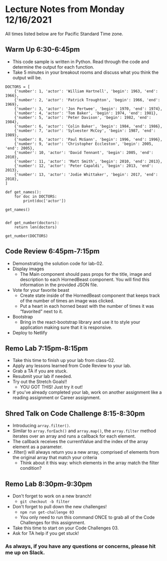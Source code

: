 # Lecture Notes from Monday 12/16/2021
All times listed below are for Pacific Standard Time zone.

## Warm Up 6:30-6:45pm
- This code sample is written in Python. Read through the code and determine the output for each function.
- Take 5 minutes in your breakout rooms and discuss what you think the output will be.

```
DOCTORS = [
    {'number': 1, 'actor': 'William Hartnell', 'begin': 1963, 'end': 1966},
    {'number': 2, 'actor': 'Patrick Troughton', 'begin': 1966, 'end': 1969},
    {'number': 3, 'actor': 'Jon Pertwee', 'begin': 1970, 'end': 1974},
    {'number': 4, 'actor': 'Tom Baker', 'begin': 1974, 'end': 1981},
    {'number': 5, 'actor': 'Peter Davison', 'begin': 1982, 'end': 1984},
    {'number': 6, 'actor': 'Colin Baker', 'begin': 1984, 'end': 1986},
    {'number': 7, 'actor': 'Sylvester McCoy', 'begin': 1987, 'end': 1989},
    {'number': 8, 'actor': 'Paul McGann', 'begin': 1996, 'end': 1996},
    {'number': 9, 'actor': 'Christopher Eccleston', 'begin': 2005, 'end': 2005},
    {'number': 10, 'actor': 'David Tennant', 'begin': 2005, 'end': 2010},
    {'number': 11, 'actor': 'Matt Smith', 'begin': 2010, 'end': 2013},
    {'number': 12, 'actor': 'Peter Capaldi', 'begin': 2013, 'end': 2013},
    {'number': 13, 'actor': 'Jodie Whittaker', 'begin': 2017, 'end': 2018},
]

def get_names():
    for doc in DOCTORS:
        print(doc['actor'])
        
get_names()


def get_number(doctors):
    return len(doctors)
    
get_number(DOCTORS)
```

## Code Review 6:45pm-7:15pm
- Demonstrating the solution code for lab-02. 
- Display images  
  - The Main component should pass props for the title, image and description to each HornedBeast component. You will find this information in the provided JSON file.
- Vote for your favorite beast
  - Create state inside of the HornedBeast component that keeps track of the number of times an image was clicked.
  - Put a heart in each horned beast with the number of times it was “favorited” next to it.
- Bootstrap
  - Bring in the react-bootstrap library and use it to style your application making sure that it is responsive.
- Deploy to Netlify

## Remo Lab 7:15pm-8:15pm
- Take this time to finish up your lab from class-02.
- Apply any lessons learned from Code Review to your lab.
- Grab a TA if you are stuck.
- Resubmit your lab if needed.
- Try out the Stretch Goals!!
  - YOU GOT THIS! Just try it out!
- If you've already completed your lab, work on another assignment like a reading assignment or Career assignment.

## Shred Talk on Code Challenge 8:15-8:30pm
- Introducing `array.filter()`.
- Similar to `array.forEach()` and `array.map()`, the `array.filter` method iterates over an array and runs a callback for each element.
- The callback receives the currentValue and the index of the array element as a parameter.
- .filter() will always return you a new array, comprised of elements from the original array that match your criteria 
  - Think about it this way: which elements in the array match the filter condition?

## Remo Lab 8:30pm-9:30pm
- Don't forget to work on a new branch!
  - `git checkout -b filter`
- Don't forget to pull down the new challenges!
  - `npm run get-challenge 03`
  - You only need to run this command ONCE to grab all of the Code Challenges for this assignment.
- Take this time to start on your Code Challenges 03.
- Ask for TA help if you get stuck!

### As always, if you have any questions or concerns, please hit me up on Slack.
